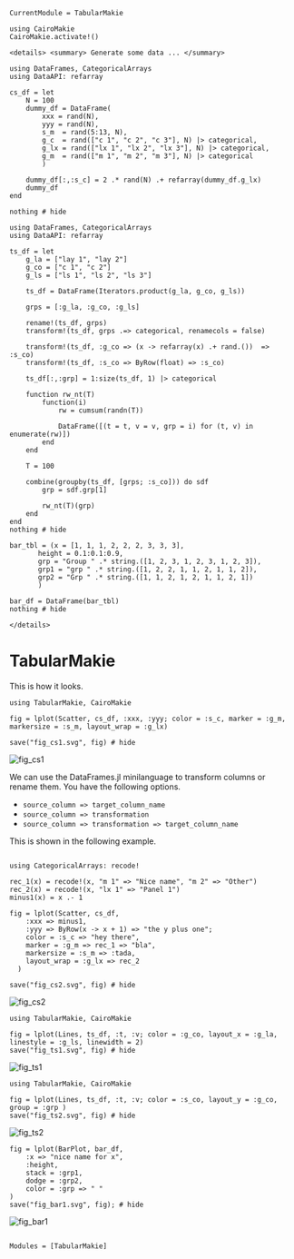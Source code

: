 ```@meta
CurrentModule = TabularMakie
```

```@eval
using CairoMakie
CairoMakie.activate!()
```

```@raw html
<details> <summary> Generate some data ... </summary>
```

```@example cs
using DataFrames, CategoricalArrays
using DataAPI: refarray

cs_df = let
	N = 100
	dummy_df = DataFrame(
		xxx = rand(N),
		yyy = rand(N),
		s_m  = rand(5:13, N),
		g_c  = rand(["c 1", "c 2", "c 3"], N) |> categorical,
		g_lx = rand(["lx 1", "lx 2", "lx 3"], N) |> categorical,
		g_m  = rand(["m 1", "m 2", "m 3"], N) |> categorical
		)
	
	dummy_df[:,:s_c] = 2 .* rand(N) .+ refarray(dummy_df.g_lx)
	dummy_df
end

nothing # hide
```

```@example ts
using DataFrames, CategoricalArrays
using DataAPI: refarray

ts_df = let
	g_la = ["lay 1", "lay 2"]
	g_co = ["c 1", "c 2"]
	g_ls = ["ls 1", "ls 2", "ls 3"]
	
	ts_df = DataFrame(Iterators.product(g_la, g_co, g_ls))
	
	grps = [:g_la, :g_co, :g_ls]
	
	rename!(ts_df, grps)
	transform!(ts_df, grps .=> categorical, renamecols = false)
	
	transform!(ts_df, :g_co => (x -> refarray(x) .+ rand.())  => :s_co)
	transform!(ts_df, :s_co => ByRow(float) => :s_co)
	
	ts_df[:,:grp] = 1:size(ts_df, 1) |> categorical
	
	function rw_nt(T)
		function(i)
			rw = cumsum(randn(T))
		
			DataFrame([(t = t, v = v, grp = i) for (t, v) in enumerate(rw)])
		end
	end
	
	T = 100
	
	combine(groupby(ts_df, [grps; :s_co])) do sdf
		grp = sdf.grp[1]
		
		rw_nt(T)(grp)
	end
end
nothing # hide
```

```@example bar
bar_tbl = (x = [1, 1, 1, 2, 2, 2, 3, 3, 3],
       height = 0.1:0.1:0.9,
       grp = "Group " .* string.([1, 2, 3, 1, 2, 3, 1, 2, 3]),
       grp1 = "grp " .* string.([1, 2, 2, 1, 1, 2, 1, 1, 2]),
       grp2 = "Grp " .* string.([1, 1, 2, 1, 2, 1, 1, 2, 1])
       )

bar_df = DataFrame(bar_tbl)
nothing # hide
```

```@raw html
</details>
```

# TabularMakie

This is how it looks.

```@example cs
using TabularMakie, CairoMakie

fig = lplot(Scatter, cs_df, :xxx, :yyy; color = :s_c, marker = :g_m,  markersize = :s_m, layout_wrap = :g_lx)

save("fig_cs1.svg", fig) # hide
```

![fig_cs1](fig_cs1.svg)

We can use the DataFrames.jl minilanguage to transform columns or rename them. You have the following options.

* `source_column => target_column_name`
* `source_column => transformation`
* `source_column => transformation => target_column_name`

This is shown in the following example.

```@example cs

using CategoricalArrays: recode!

rec_1(x) = recode!(x, "m 1" => "Nice name", "m 2" => "Other")
rec_2(x) = recode!(x, "lx 1" => "Panel 1")
minus1(x) = x .- 1

fig = lplot(Scatter, cs_df,
	:xxx => minus1,
	:yyy => ByRow(x -> x + 1) => "the y plus one";
	color = :s_c => "hey there",
	marker = :g_m => rec_1 => "bla",
	markersize = :s_m => :tada,
	layout_wrap = :g_lx => rec_2	
  )

save("fig_cs2.svg", fig) # hide
```

![fig_cs2](fig_cs2.svg)

```@example ts
using TabularMakie, CairoMakie

fig = lplot(Lines, ts_df, :t, :v; color = :g_co, layout_x = :g_la, linestyle = :g_ls, linewidth = 2)
save("fig_ts1.svg", fig) # hide
```

![fig_ts1](fig_ts1.svg)

```@example ts
using TabularMakie, CairoMakie

fig = lplot(Lines, ts_df, :t, :v; color = :s_co, layout_y = :g_co, group = :grp )
save("fig_ts2.svg", fig) # hide
```

![fig_ts2](fig_ts2.svg)


```@example bar
fig = lplot(BarPlot, bar_df,
	:x => "nice name for x",
	:height,
	stack = :grp1,
	dodge = :grp2,
	color = :grp => " "
)
save("fig_bar1.svg", fig); # hide
```

![fig_bar1](fig_bar1.svg)

```@index
```

```@autodocs
Modules = [TabularMakie]
```
